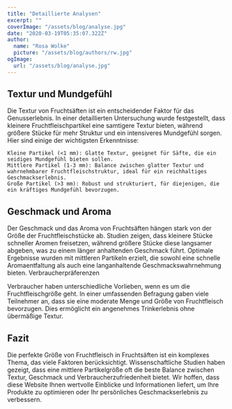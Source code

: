 ```yaml
---
title: "Detaillierte Analysen"
excerpt: ""
coverImage: "/assets/blog/analyse.jpg"
date: "2020-03-19T05:35:07.322Z"
author:
  name: "Rosa Wolke"
  picture: "/assets/blog/authors/rw.jpg"
ogImage:
  url: "/assets/blog/analyse.jpg"
---
```


## Textur und Mundgefühl

Die Textur von Fruchtsäften ist ein entscheidender Faktor für das Genusserlebnis. In einer detaillierten Untersuchung wurde festgestellt, dass kleinere Fruchtfleischpartikel eine samtigere Textur bieten, während größere Stücke für mehr Struktur und ein intensiveres Mundgefühl sorgen. Hier sind einige der wichtigsten Erkenntnisse:

    Kleine Partikel (<1 mm): Glatte Textur, geeignet für Säfte, die ein seidiges Mundgefühl bieten sollen.
    Mittlere Partikel (1-3 mm): Balance zwischen glatter Textur und wahrnehmbarer Fruchtfleischstruktur, ideal für ein reichhaltiges Geschmackserlebnis.
    Große Partikel (>3 mm): Robust und strukturiert, für diejenigen, die ein kräftiges Mundgefühl bevorzugen.

## Geschmack und Aroma

Der Geschmack und das Aroma von Fruchtsäften hängen stark von der Größe der Fruchtfleischstücke ab. Studien zeigen, dass kleinere Stücke schneller Aromen freisetzen, während größere Stücke diese langsamer abgeben, was zu einem länger anhaltenden Geschmack führt. Optimale Ergebnisse wurden mit mittleren Partikeln erzielt, die sowohl eine schnelle Aromaentfaltung als auch eine langanhaltende Geschmackswahrnehmung bieten.
Verbraucherpräferenzen

Verbraucher haben unterschiedliche Vorlieben, wenn es um die Fruchtfleischgröße geht. In einer umfassenden Befragung gaben viele Teilnehmer an, dass sie eine moderate Menge und Größe von Fruchtfleisch bevorzugen. Dies ermöglicht ein angenehmes Trinkerlebnis ohne übermäßige Textur.

## Fazit

Die perfekte Größe von Fruchtfleisch in Fruchtsäften ist ein komplexes Thema, das viele Faktoren berücksichtigt. Wissenschaftliche Studien haben gezeigt, dass eine mittlere Partikelgröße oft die beste Balance zwischen Textur, Geschmack und Verbraucherzufriedenheit bietet. Wir hoffen, dass diese Website Ihnen wertvolle Einblicke und Informationen liefert, um Ihre Produkte zu optimieren oder Ihr persönliches Geschmackserlebnis zu verbessern.
